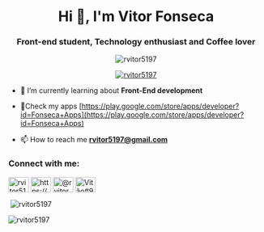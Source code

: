 <h1 align="center">Hi 👋, I'm Vitor Fonseca</h1>
<h3 align="center">Front-end student, Technology enthusiast and Coffee lover</h3>

<p align="center"> <img src="https://komarev.com/ghpvc/?username=rvitor5197&label=Profile%20views&color=0b0b3b&style=flat-square" alt="rvitor5197" /> </p>

<p align="center"> <a href="https://twitter.com/rvitor5197" target="blank"><img src="https://img.shields.io/twitter/follow/rvitor5197?logo=twitter&style=for-the-badge" alt="rvitor5197" /></a> </p>

- 🌱 I’m currently learning about **Front-End development**

- 📱Check my apps [https://play.google.com/store/apps/developer?id=Fonseca+Apps](https://play.google.com/store/apps/developer?id=Fonseca+Apps)

- 📫 How to reach me **rvitor5197@gmail.com**

<h3 align="left">Connect with me:</h3>
<p align="left">
<a href="https://twitter.com/rvitor5197" target="blank"><img align="center" src="https://cdn.jsdelivr.net/npm/simple-icons@3.0.1/icons/twitter.svg" alt="rvitor5197" height="30" width="40" /></a>
<a href="https://www.linkedin.com/in/vitor-fonseca-5915951a0/" target="blank"><img align="center" src="https://cdn.jsdelivr.net/npm/simple-icons@3.0.1/icons/linkedin.svg" alt="https://www.linkedin.com/in/vitor-fonseca-5915951a0/" height="30" width="40" /></a>
<a href="https://www.instagram.com/rvitor5197/" target="blank"><img align="center" src="https://cdn.jsdelivr.net/npm/simple-icons@3.0.1/icons/instagram.svg" alt="@rvitor5197" height="30" width="40" /></a>
<a href="https://discord.gg/Vitão#9688" target="blank"><img align="center" src="https://cdn.jsdelivr.net/npm/simple-icons@3.0.1/icons/discord.svg" alt="Vitão#9688" height="30" width="40" /></a>
</p>


<p>&nbsp;<img align="center" src="https://github-readme-stats.vercel.app/api?username=rvitor5197&show_icons=true&theme=dracula&title_color=ff1744&text_color=ff1744&bg_color=091921&locale=pt-br" alt="rvitor5197" /></p>

<p><img align="center" src="https://github-readme-stats.vercel.app/api/top-langs?username=rvitor5197&show_icons=true&theme=dracula&title_color=ff1744&text_color=ff1744&bg_color=091921&locale=pt-br&layout=compact" alt="rvitor5197" />
</p>




